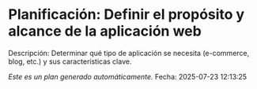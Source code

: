# Planificación: Definir el propósito y alcance de la aplicación web

Descripción: Determinar qué tipo de aplicación se necesita (e-commerce, blog, etc.) y sus características clave.

*Este es un plan generado automáticamente.*
Fecha: 2025-07-23 12:13:25
